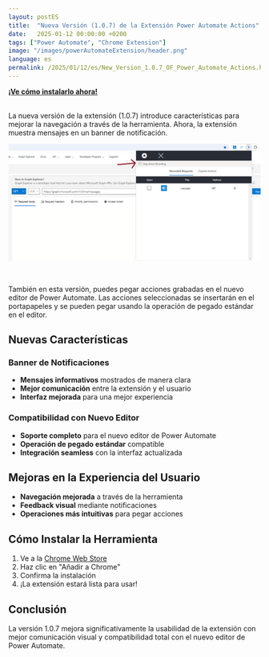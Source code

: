 ```yaml
---
layout: postES
title:  "Nueva Versión (1.0.7) de la Extensión Power Automate Actions"
date:   2025-01-12 00:00:00 +0200
tags: ["Power Automate", "Chrome Extension"]
image: "/images/powerAutomateExtension/header.png"
language: es
permalink: /2025/01/12/es/New_Version_1.0.7_OF_Power_Automate_Actions.html
---
```


[**¡Ve cómo instalarlo ahora!**](#cómo-instalar-la-herramienta) 
<br />
<br />

La nueva versión de la extensión (1.0.7) introduce características para mejorar la navegación a través de la herramienta.
Ahora, la extensión muestra mensajes en un banner de notificación.

![Acciones Grabadas](/images/powerAutomateExtension/version107/NotificationBar.png)

<br />

También en esta versión, puedes pegar acciones grabadas en el nuevo editor de Power Automate. Las acciones seleccionadas se insertarán en el portapapeles y se pueden pegar usando la operación de pegado estándar en el editor.

## Nuevas Características

### Banner de Notificaciones
- **Mensajes informativos** mostrados de manera clara
- **Mejor comunicación** entre la extensión y el usuario
- **Interfaz mejorada** para una mejor experiencia

### Compatibilidad con Nuevo Editor
- **Soporte completo** para el nuevo editor de Power Automate
- **Operación de pegado estándar** compatible
- **Integración seamless** con la interfaz actualizada

## Mejoras en la Experiencia del Usuario
- **Navegación mejorada** a través de la herramienta
- **Feedback visual** mediante notificaciones
- **Operaciones más intuitivas** para pegar acciones

## Cómo Instalar la Herramienta

1. Ve a la [Chrome Web Store](https://chrome.google.com/webstore/detail/power-automate-actions-ha/eoeddkppcaagdeafjfiopeldffkhjodl)
2. Haz clic en "Añadir a Chrome"
3. Confirma la instalación
4. ¡La extensión estará lista para usar!

## Conclusión

La versión 1.0.7 mejora significativamente la usabilidad de la extensión con mejor comunicación visual y compatibilidad total con el nuevo editor de Power Automate.
